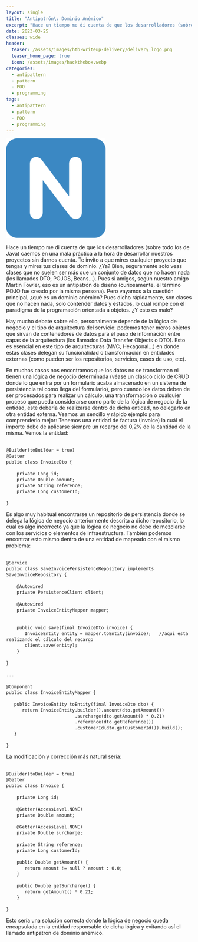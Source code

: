 ```yaml
---
layout: single
title: "Antipatrón\: Dominio Anémico"
excerpt: "Hace un tiempo me di cuenta de que los desarrolladores (sobre todo los de Java) caemos en una mala práctica a la hora de desarrollar nuestros proyectos sin darnos cuenta. Te invito a que mires cualquier proyecto que tengas y mires tus clases de dominio. ¿Ya? Bien, seguramente solo veas clases que no suelen ser más que un conjunto de datos que no hacen nada (los llamados DTO, POJOS, Beans…). Pues si amigos, según nuestro amigo Martin Fowler, eso es un antipatrón de diseño (curiosamente, el término POJO fue creado por la misma persona). Pero vayamos a la cuestión principal, ¿qué es un dominio anémico? Pues dicho rápidamente, son clases que no hacen nada, solo contender datos y estados, lo cual rompe con el paradigma de la programación orientada a objetos. ¿Y esto es malo?"
date: 2023-03-25
classes: wide
header:
  teaser: /assets/images/htb-writeup-delivery/delivery_logo.png
  teaser_home_page: true
  icon: /assets/images/hackthebox.webp
categories:
  - antipattern
  - pattern
  - POO
  - programming
tags:  
  - antipattern
  - pattern
  - POO
  - programming
---
```


![](/assets/images/htb-writeup-delivery/delivery_logo.png)

Hace un tiempo me di cuenta de que los desarrolladores (sobre todo los de Java) caemos en una mala práctica a la hora de desarrollar nuestros proyectos sin darnos cuenta. Te invito a que mires cualquier proyecto que tengas y mires tus clases de dominio. ¿Ya? Bien, seguramente solo veas clases que no suelen ser más que un conjunto de datos que no hacen nada (los llamados DTO, POJOS, Beans…). Pues si amigos, según nuestro amigo Martin Fowler, eso es un antipatrón de diseño (curiosamente, el término POJO fue creado por la misma persona). Pero vayamos a la cuestión principal, ¿qué es un dominio anémico? Pues dicho rápidamente, son clases que no hacen nada, solo contender datos y estados, lo cual rompe con el paradigma de la programación orientada a objetos. ¿Y esto es malo?

Hay mucho debate sobre ello, personalmente depende de la lógica de negocio y el tipo de arquitectura del servicio: podemos tener meros objetos que sirvan de contenedores de datos para el paso de información entre capas de la arquitectura (los llamados Data Transfer Objects o DTO). Esto es esencial en este tipo de arquitecturas (MVC, Hexagonal…) en donde estas clases delegan su funcionalidad o transformación en entidades externas (como pueden ser los repositorios, servicios, casos de uso, etc).

En muchos casos nos encontramos que los datos no se transforman ni tienen una lógica de negocio determinada (véase un clásico ciclo de CRUD donde lo que entra por un formulario acaba almacenado en un sistema de persistencia tal como llega del formulario), pero cuando los datos deben de ser procesados para realizar un cálculo, una transformación o cualquier proceso que pueda considerarse como parte de la lógica de negocio de la entidad, este debería de realizarse dentro de dicha entidad, no delegarlo en otra entidad externa. Veamos un sencillo y rápido ejemplo para comprenderlo mejor: Tenemos una entidad de factura (Invoice) la cuál el importe debe de aplicarse siempre un recargo del 0,2% de la cantidad de la misma. Vemos la entidad:

```

@Builder(toBuilder = true)
@Getter
public class InvoiceDto {

    private Long id;
    private Double amount;
    private String reference;
    private Long customerId;

}

```

Es algo muy habitual encontrarse un repositorio de persistencia donde se delega la lógica de negocio anteriormente descrita a dicho repositorio, lo cual es algo incorrecto ya que la lógica de negocio no debe de mezclarse con los servicios o elementos de infraestructura. También podemos encontrar esto mismo dentro de una entidad de mapeado con el mismo problema:

```

@Service
public class SaveInvoicePersistenceRepository implements SaveInvoiceRepository {

    @Autowired
    private PersistenceClient client;

    @Autowired
    private InvoiceEntityMapper mapper;
   

    public void save(final InvoiceDto invoice) {
       InvoiceEntity entity = mapper.toEntity(invoice);   //aqui esta realizando el cálculo del recargo
       client.save(entity);
    }

}

...

@Component
public class InvoiceEntityMapper {
   
   public InvoiceEntity toEntity(final InvoiceDto dto) {
      return InvoiceEntity.builder().amount(dto.getAmount())
                          .surcharge(dto.getAmount() * 0.21)
                          .reference(dto.getReference())
                          .customerId(dto.getCustomerId()).build();
   }

}

```

La modificación y corrección más natural sería:

```

@Builder(toBuilder = true)
@Getter
public class Invoice {

    private Long id;

    @Getter(AccessLevel.NONE)
    private Double amount;

    @Getter(AccessLevel.NONE)
    private Double surcharge;

    private String reference;
    private Long customerId;

    public Double getAmount() {
       return amount != null ? amount : 0.0;
    }

    public Double getSurcharge() {
       return getAmount() * 0.21;
    }

}

```

Esto sería una solución correcta donde la lógica de negocio queda encapsulada en la entidad responsable de dicha lógica y evitando así el llamado antipatrón de dominio anémico.